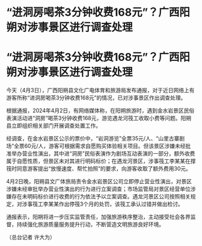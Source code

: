 # “进洞房喝茶3分钟收费168元”？广西阳朔对涉事景区进行调查处理

# “进洞房喝茶3分钟收费168元”？广西阳朔对涉事景区进行调查处理

今天（4月3日），广西阳朔县文化广电体育和旅游局发布通报，对于近日网络上有游客所称“进洞房喝茶3分钟收费168元”的情况，已对涉事景区作出调查处理。

根据通报，2024年4月2日，有网络媒体称，在阳朔旅游时，遇到金水岩景区民俗表演活动进“洞房”喝茶3分钟收费168元，游览遇龙河筏工收取小费等问题。阳朔县立即组织相关部门开展调查处置工作。

经调查，在金水岩景区公示的票价中，“岩洞游览”全票35元/人、“山里古寨剧场”全票60元/人，游客可根据需求自愿购买体验相关项目。但该景区涉嫌未经批准举办营业性演出，其中进“洞房”民俗表演作为剧场互动表演的一部分，额外收费属于自愿性质，但景区未对其进行明码标价；在遇龙河景区，涉事筏工李某某在撑筏时同意游客提出“放慢速度、帮忙拍照”的要求，向游客收取了额外费用30元。

4月2日晚，阳朔县文广体旅局责令金水岩景区公司立即停止营业性演出，对景区涉嫌未经审批举办营业性演出的行为进行立案调查；市场监管局对景区经营单位涉嫌存在未明码标价进行收费的行为依法予以立案调查。遇龙河景区公司按照相关规定，对涉事筏工李某某作出停筏3个月的处罚，该筏工承认过错并做出检讨。

通报表示，阳朔将进一步压实监管责任，加强旅游秩序整治，主动接受社会各界监督，持续强化旅游质量服务提升行动，不断营造文明旅游良好环境。

（总台记者 许大为）

